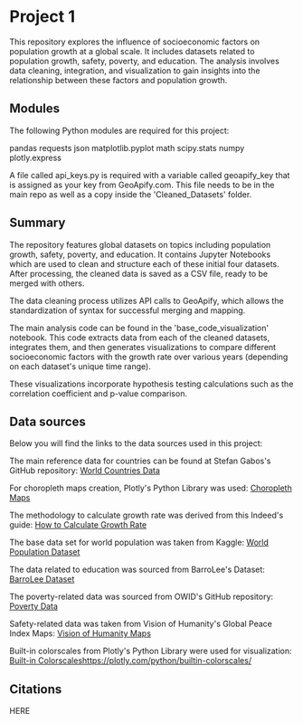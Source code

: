# Project 1

This repository explores the influence of socioeconomic factors on population growth at a global scale. It includes datasets related to population growth, safety, poverty, and education. The analysis involves data cleaning, integration, and visualization to gain insights into the relationship between these factors and population growth.

## Modules

The following Python modules are required for this project:

pandas
requests
json
matplotlib.pyplot
math
scipy.stats
numpy
plotly.express
 
A file called api_keys.py is required with a variable called geoapify_key that is assigned as your key from GeoApify.com. This file needs to be in the main repo as well as a copy inside the 'Cleaned_Datasets' folder.

## Summary

The repository features global datasets on topics including population growth, safety, poverty, and education. It contains Jupyter Notebooks which are used to clean and structure each of these initial four datasets. After processing, the cleaned data is saved as a CSV file, ready to be merged with others.

The data cleaning process utilizes API calls to GeoApify, which allows the standardization of syntax for successful merging and mapping.

The main analysis code can be found in the 'base_code_visualization' notebook. This code extracts data from each of the cleaned datasets, integrates them, and then generates visualizations to compare different socioeconomic factors with the growth rate over various years (depending on each dataset's unique time range).

These visualizations incorporate hypothesis testing calculations such as the correlation coefficient and p-value comparison.

## Data sources

Below you will find the links to the data sources used in this project:

The main reference data for countries can be found at Stefan Gabos's GitHub repository: [World Countries Data](https://github.com/stefangabos/world_countries/blob/master/data/countries/_combined/countries.csv)

For choropleth maps creation, Plotly's Python Library was used: [Choropleth Maps](https://plotly.com/python/choropleth-maps/)

The methodology to calculate growth rate was derived from this Indeed's guide: [How to Calculate Growth Rate](https://ca.indeed.com/career-advice/career-development/how-to-calculate-growth-rate)

The base data set for world population was taken from Kaggle: [World Population Dataset](https://www.kaggle.com/datasets/iamsouravbanerjee/world-population-dataset)

The data related to education was sourced from BarroLee's Dataset: [BarroLee Dataset](https://barrolee.github.io/BarroLeeDataSet/BLv3.html)

The poverty-related data was sourced from OWID's GitHub repository: [Poverty Data](https://github.com/owid/poverty-data/blob/main/datasets/pip_codebook.csv)

Safety-related data was taken from Vision of Humanity's Global Peace Index Maps: [Vision of Humanity Maps](https://www.visionofhumanity.org/maps/#/)

Built-in colorscales from Plotly's Python Library were used for visualization: [Built-in Colorscales](https://plotly.com/python/builtin-colorscales/)https://plotly.com/python/builtin-colorscales/

## Citations

HERE
